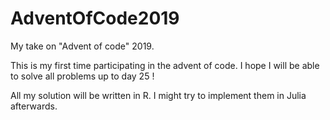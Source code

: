# AdventOfCode2019
My take on "Advent of code" 2019.

This is my first time participating in the advent of code.
I hope I will be able to solve all problems up to day 25 !

All my solution will be written in R. I might try to implement them in Julia afterwards.

